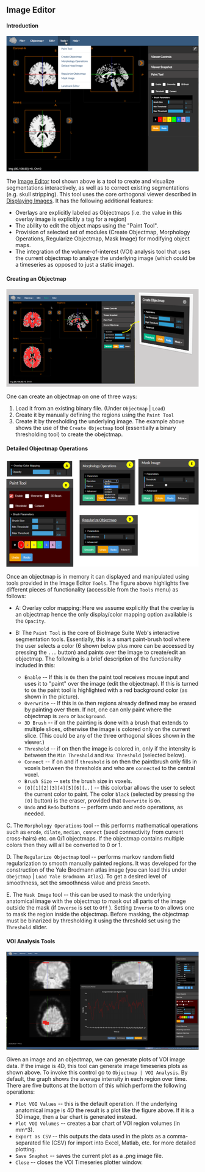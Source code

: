 ## Image Editor


#### Introduction

![The Image Editor Tool](images/imageeditor.png)

The [Image Editor](https://bioimagesuiteweb.github.io/webapp/editor.html) tool shown above is a tool to create and visualize  segmentations interactively, as well as to correct existing segmentations (e.g. skull stripping). This tool uses the core orthogonal viewer described in [Displaying Images](viewers.md). It has the following additional features:

* Overlays are explicitly labeled as Objectmaps (i.e. the value in this overlay image is explicitly a tag for a region)
* The ability to edit the object maps using the "Paint Tool".
* Provision of selected set of modules (Create Objectmap, Morphology Operations, Regularize Objectmap, Mask Image) for modifying object maps.
* The integration of the volume-of-interest (VOI) analysis tool that uses the current objectmap to analyze the underlying image (which could be a timeseries as opposed to just a static image).

#### Creating an Objectmap

![Threshold Image](images/thresholdimage.png)

One can create an objectmap on one of three ways:

1. Load it from an existing binary file. (Under `Objectmap` | `Load`)
2. Create it by manually defining the regions using the `Paint Tool`
3. Create it by thresholding the underlying image. The example above shows the use of the `Create Objectmap` tool (essentially a binary thresholding tool) to create the obejctmap.

#### Detailed Objectmap Operations

![Image Editor Parts](images/imageeditor_parts.png)

Once an objectmap is in memory it can displayed and manipulated using tools provided in the Image Editor `Tools`. The figure above highlights five different pieces of functionality (accessible from the `Tools` menu) as follows:

* A: Overlay color mapping: Here we assume explicitly that the overlay is an objectmap hence the only display/color mapping option available is the `Opacity`. 
* B: The `Paint Tool` is the core of BioImage Suite Web's interactive segmentation tools. Essentially, this is a smart paint-brush tool where the user selects a color (6 shown below plus more can be accessed by pressing the `...` button) and paints over the image to create/edit an objectmap. The following is a brief description of the functionality included in this:

  * `Enable` -- If this is `On` then the paint tool receives mouse input and uses it to "paint" over the image (edit the objectmap). If this is turned to `On` the paint tool is highlighted with a red background color (as shown in the picture). 
  * `Overwrite` -- If this is `On` then regions already defined may be erased by painting over them. If not, one can only paint where the objectmap is `zero` or `background`.
  * `3D Brush` -- if on the painting is done with a brush that extends to multiple slices, otherwise the image is colored only on the current slice. (This could be any of the three orthogonal slices shown in the viewer.)
  * `Threshold` -- if on then the image is colored in, only if the intensity is between the `Min Threshold` and `Max Threshold` (selected below).
  * `Connect` -- if on and if `threshold` is on then the paintbrush only fills in voxels between the thresholds and who are `connected` to the central voxel.
  * `Brush Size` -- sets the brush size in voxels.
  * `[0][1][2][3][4][5][6][..]` -- this colorbar allows the user to select the current color to paint. The color `black` (selected by pressing the `[0]` button) is the eraser, provided that `Overwrite` is `On`.
  * `Undo` and `Redo` buttons -- perform undo and redo operations, as needed.

C. The `Morphology Operations` tool -- this performs mathematical operations such as `erode`, `dilate`, `median`, `connect` (seed connectivity from current cross-hairs) etc. on 0/1 objectmaps. If the objectmap contains multiple colors then they will all be converted to 0 or 1.

D. The `Regularize Objectmap` tool -- performs markov random field regularization to smooth manually painted regions. It was developed for the construction of the Yale Brodmann atlas image (you can load this under `Obejctmap` | `Load Yale Brodmann Atlas`). To get a desired level of smoothness, set the smoothness value and press `Smooth`.

E. The `Mask Image` tool -- this can be used to mask the underlying anatomical image with the objectmap to mask out all parts of the image outside the mask (if `Inverse` is set to `Off` ). Setting `Inverse` to `On` allows one to mask the region inside the objectmap. Before masking, the objectmap must be binarized by thresholding it using the threshold set using the `Threshold` slider.


#### VOI Analysis Tools

![VOI Analysis](images/voianalysis.png)

Given an image and an objectmap, we can generate plots of VOI image data. If the image is 4D, this tool can generate image timeseries plots as shown above. To invoke this control go to `Objectmap | VOI Analysis`. By default, the graph shows the average intensity in each region over time. There are five buttons at the bottom of this which perform the following operations:

* `Plot VOI Values` -- this is the default operation. If the underlying anatomical image is 4D the result is a plot like the figure above. If it is a 3D image, then a bar chart is generated instead.
* `Plot VOI Volumes` -- creates a bar chart of VOI region volumes (in mm^3).
* `Export as CSV` -- this outputs the data used in the plots as a comma-separated file (CSV) for import into Excel, Matlab,  etc. for more detailed plotting.
* `Save Snaphot` -- saves the current plot as a .png image file.
* `Close` -- closes the VOI Timeseries plotter window.


